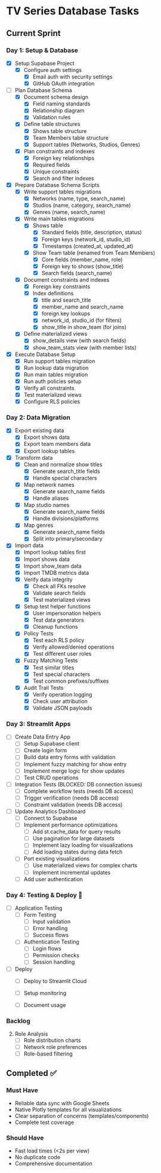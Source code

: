 # TV Series Database Tasks

## Current Sprint 

### Day 1: Setup & Database 
- [x] Setup Supabase Project
    - [x] Configure auth settings
        - [x] Email auth with security settings
        - [x] GitHub OAuth integration
- [ ] Plan Database Schema
    - [x] Document schema design
        - [x] Field naming standards
        - [x] Relationship diagram
        - [x] Validation rules
    - [x] Define table structures
        - [x] Shows table structure
        - [x] Team Members table structure
        - [x] Support tables (Networks, Studios, Genres)
    - [x] Plan constraints and indexes
        - [x] Foreign key relationships
        - [x] Required fields
        - [x] Unique constraints
        - [x] Search and filter indexes

- [x] Prepare Database Schema Scripts
    - [x] Write support tables migrations
        - [x] Networks (name, type, search_name)
        - [x] Studios (name, category, search_name)
        - [x] Genres (name, search_name)
    - [x] Write main tables migrations
        - [x] Shows table
            - [x] Standard fields (title, description, status)
            - [x] Foreign keys (network_id, studio_id)
            - [x] Timestamps (created_at, updated_at)
        - [x] Show Team table (renamed from Team Members)
            - [x] Core fields (member_name, role)
            - [x] Foreign key to shows (show_title)
            - [x] Search fields (search_name)
    - [x] Document constraints and indexes
        - [x] Foreign key constraints
        - [x] Index definitions
            - [x] title and search_title
            - [x] member_name and search_name
            - [x] foreign key lookups
            - [x] network_id, studio_id (for filters)
            - [x] show_title in show_team (for joins)
    - [x] Define materialized views
        - [x] show_details view (with search fields)
        - [x] show_team_stats view (with member lists)

- [x] Execute Database Setup
    - [x] Run support tables migration
    - [x] Run lookup data migration
    - [x] Run main tables migration
    - [x] Run auth policies setup
    - [x] Verify all constraints
    - [x] Test materialized views
    - [x] Configure RLS policies

### Day 2: Data Migration
- [x] Export existing data
    - [x] Export shows data
    - [x] Export team members data
    - [x] Export lookup tables
- [x] Transform data
    - [x] Clean and normalize show titles
        - [x] Generate search_title fields
        - [x] Handle special characters
    - [x] Map network names
        - [x] Generate search_name fields
        - [x] Handle aliases
    - [x] Map studio names
        - [x] Generate search_name fields
        - [x] Handle divisions/platforms
    - [x] Map genres
        - [x] Generate search_name fields
        - [x] Split into primary/secondary
- [x] Import data
    - [x] Import lookup tables first
    - [x] Import shows data
    - [x] Import show_team data
    - [x] Import TMDB metrics data
    - [x] Verify data integrity
        - [x] Check all FKs resolve
        - [x] Validate search fields
        - [x] Test materialized views
    - [x] Setup test helper functions
        - [x] User impersonation helpers
        - [x] Test data generators
        - [x] Cleanup functions
    - [x] Policy Tests
        - [x] Test each RLS policy
        - [x] Verify allowed/denied operations
        - [x] Test different user roles
    - [x] Fuzzy Matching Tests
        - [x] Test similar titles
        - [x] Test special characters
        - [x] Test common prefixes/suffixes
    - [x] Audit Trail Tests
        - [x] Verify operation logging
        - [x] Check user attribution
        - [x] Validate JSON payloads

### Day 3: Streamlit Apps 
- [ ] Create Data Entry App
    - [ ] Setup Supabase client
    - [ ] Create login form
    - [ ] Build data entry forms with validation
    - [ ] Implement fuzzy matching for show entry
    - [ ] Implement merge logic for show updates
    - [ ] Test CRUD operations
    
- [ ] Integration Tests (BLOCKED: DB connection issues)
    - [ ] Complete workflow tests (needs DB access)
    - [ ] Trigger verification (needs DB access)
    - [ ] Constraint validation (needs DB access)

- [ ] Update Analytics Dashboard
    - [ ] Connect to Supabase
    - [ ] Implement performance optimizations
        - [ ] Add st.cache_data for query results
        - [ ] Use pagination for large datasets
        - [ ] Implement lazy loading for visualizations
        - [ ] Add loading states during data fetch
    - [ ] Port existing visualizations
        - [ ] Use materialized views for complex charts
        - [ ] Implement incremental updates
    - [ ] Add user authentication

### Day 4: Testing & Deploy 🚀

- [ ] Application Testing
    - [ ] Form Testing
        - [ ] Input validation
        - [ ] Error handling
        - [ ] Success flows
    - [ ] Authentication Testing
        - [ ] Login flows
        - [ ] Permission checks
        - [ ] Session handling
- [ ] Deploy
    - [ ] Deploy to Streamlit Cloud
    - [ ] Setup monitoring
    - [ ] Document usage




### Backlog

2. Role Analysis
   - [ ] Role distribution charts
   - [ ] Network role preferences
   - [ ] Role-based filtering

## Completed ✅



### Must Have 
- Reliable data sync with Google Sheets
- Native Plotly templates for all visualizations
- Clear separation of concerns (templates/components)
- Complete test coverage

### Should Have 
- Fast load times (<2s per view)
- No duplicate code
- Comprehensive documentation

